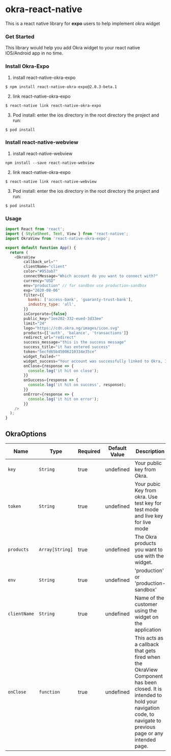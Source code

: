 # okra-react-native

This is a react native library for **expo** users to help implement okra widget

### Get Started
This library would help you add Okra widget to your react native IOS/Android app in no time. 

### Install Okra-Expo
1. install react-native-okra-expo
``` npm
$ npm install react-native-okra-expo@2.0.3-beta.1
```

2. link react-native-okra-expo
``` npm
$ react-native link react-native-okra-expo
```

3. Pod install: enter the ios directory in the root directory the project and run:
``` pod
$ pod install
```

### Install react-native-webview

1. install react-native-webview
``` npm
npm install --save react-native-webview
```

2. link react-native-okra-expo
``` npm
$ react-native link react-native-webview
```

3. Pod install: enter the ios directory in the root directory the project and run:
``` pod
$ pod install
```



### Usage


``` javascript
import React from 'react';
import { StyleSheet, Text, View } from 'react-native';
import OkraView from 'react-native-okra-expo';

export default function App() {
  return (
    <OkraView
        callback_url=""
        clientName="client"
        color="#953ab7"
        connectMessage="Which account do you want to connect with?"
        currency="USD"
        env="production" // for sandbox use production-sandbox
        exp="2020-08-06"
        filter={{
          banks: ['access-bank', 'guaranty-trust-bank'],
          industry_type: 'all',
        }}
        isCorporate={false}
        public_key="1ee202-332-eued-3d33ee"
        limit="24"
        logo="https://cdn.okra.ng/images/icon.svg"
        products={['auth', 'balance', 'transactions']}
        redirect_url="redirect"
        success_message="this is the success message"
        success_title="it has entered success"
        token="5ecfd65b45006210334e35ce"
        widget_failed=""
        widget_success="Your account was successfully linked to Okra, Inc"
        onClose={response => {
          console.log('it hit on close');
        }}
        onSuccess={response => {
          console.log('it hit on success', response);
        }}
        onError={response => {
          console.log('it hit on error');
        }}
    />
  );
}
```

## OkraOptions

|Name                   | Type           | Required            | Default Value       | Description         |
|-----------------------|----------------|---------------------|---------------------|---------------------|
|  `key `               | `String`       | true                |  undefined          | Your public key from Okra.
|  `token`              | `String`       | true                |  undefined          | Your pubic Key from okra. Use test key for test mode and live key for live mode
|  `products`           | `Array[String]`| true                |  undefined          | The Okra products you want to use with the widget.
|  `env`                | `String`       | true                |  undefined          | 'production' or 'production-sandbox'
|  `clientName`         | `String`       | true                |  undefined          | Name of the customer using the widget on the application
|  `onClose`            | `function`     | true                |  undefined          | This acts as a callback that gets fired when the OkraView Component has been closed. It is intended to hold your navigation code, to navigate to previous page or any intended page. 
